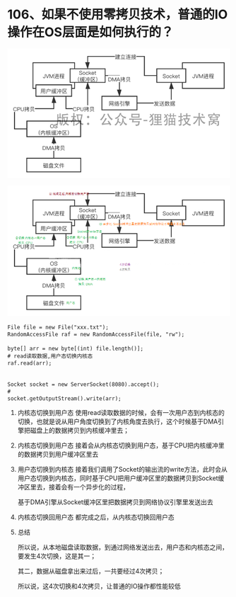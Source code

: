 # 106、如果不使用零拷贝技术，普通的IO操作在OS层面是如何执行的？

![一个普通IO操作的底层原理](images/106/01.png)

![IO操作执行流程](images/106/02.png)

```text
File file = new File("xxx.txt");        
RandomAccessFile raf = new RandomAccessFile(file, "rw");         

byte[] arr = new byte[(int) file.length()];        
# read读取数据,用户态切换内核态
raf.read(arr);   


Socket socket = new ServerSocket(8080).accept();        
# 
socket.getOutputStream().write(arr);
```

1) 内核态切换到用户态
    使用read读取数据的时候，会有一次用户态到内核态的切换，也就是说从用户角度切换到了内核角度去执行，这个时候基于DMA引擎把磁盘上的数据拷贝到内核缓冲里去；

2) 内核态切换到用户态
    接着会从内核态切换到用户态，基于CPU把内核缓冲里的数据拷贝到用户缓冲区里去

3) 用户态切换到内核态
    接着我们调用了Socket的输出流的write方法，此时会从用户态切换到内核态，同时基于CPU把用户缓冲区里的数据拷贝到Socket缓冲区里去，接着会有一个异步化的过程，
    
    基于DMA引擎从Socket缓冲区里把数据拷贝到网络协议引擎里发送出去

4) 内核态切换回用户态
    都完成之后，从内核态切换回用户态

5) 总结

    所以说，从本地磁盘读取数据，到通过网络发送出去，用户态和内核态之间，要发生4次切换，这是其一；
    
    其二，数据从磁盘拿出来过后，一共要经过4次拷贝；
    
    所以说，这4次切换和4次拷贝，让普通的IO操作都性能较低
